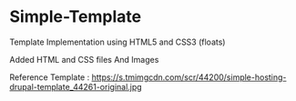 # Simple-Template
Template Implementation using HTML5 and CSS3 (floats)

Added HTML and CSS files
And Images

Reference Template : https://s.tmimgcdn.com/scr/44200/simple-hosting-drupal-template_44261-original.jpg